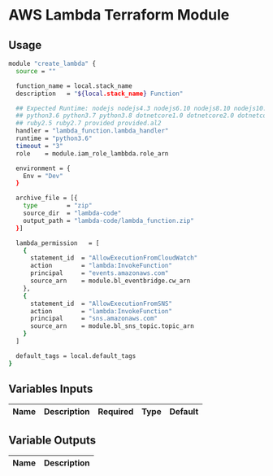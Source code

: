 # AWS Lambda Terraform Module

## Usage
```bash
module "create_lambda" {
  source = ""

  function_name = local.stack_name
  description   = "${local.stack_name} Function"

  ## Expected Runtime: nodejs nodejs4.3 nodejs6.10 nodejs8.10 nodejs10.x nodejs12.x nodejs14.x java8 java8.al2 java11 python2.7 
  ## python3.6 python3.7 python3.8 dotnetcore1.0 dotnetcore2.0 dotnetcore2.1 dotnetcore3.1 nodejs4.3-edge go1.x 
  ## ruby2.5 ruby2.7 provided provided.al2
  handler = "lambda_function.lambda_handler"
  runtime = "python3.6"
  timeout = "3"
  role    = module.iam_role_lambbda.role_arn

  environment = {
    Env = "Dev"
  }

  archive_file = [{
    type        = "zip"
    source_dir  = "lambda-code"
    output_path = "lambda-code/lambda_function.zip"
  }]

  lambda_permission   = [
    {
      statement_id  = "AllowExecutionFromCloudWatch"
      action        = "lambda:InvokeFunction"
      principal     = "events.amazonaws.com"
      source_arn    = module.bl_eventbridge.cw_arn
    },
    {
      statement_id  = "AllowExecutionFromSNS"
      action        = "lambda:InvokeFunction"
      principal     = "sns.amazonaws.com"
      source_arn    = module.bl_sns_topic.topic_arn
    }
  ]

  default_tags = local.default_tags
}
```

<!-- BEGINNING OF PRE-COMMIT-TERRAFORM DOCS HOOK -->
## Variables Inputs
| Name | Description | Required | Type | Default |
| ---- | ----------- | -------- | ---- | ------- |


## Variable Outputs
<!-- END OF PRE-COMMIT-TERRAFORM DOCS HOOK -->
| Name | Description |
| ---- | ----------- |
